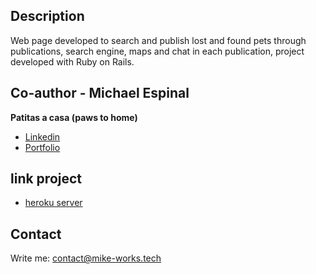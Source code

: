 ## Description
Web page developed to search and publish lost and found pets through publications, search engine, maps and chat in each publication, project developed with Ruby on Rails.

## Co-author - Michael Espinal
**Patitas a casa (paws to home)**
* [Linkedin](https://www.linkedin.com/in/michaelec19/)
* [Portfolio](mike-works.tech)

## link project
* [heroku server](https://paws-finder-914.herokuapp.com/)

## Contact
Write me: contact@mike-works.tech
